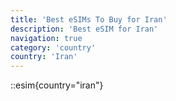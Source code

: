 ```yaml
---
title: 'Best eSIMs To Buy for Iran'
description: 'Best eSIM for Iran'
navigation: true
category: 'country'
country: 'Iran'
---
```


::esim{country="iran"}
